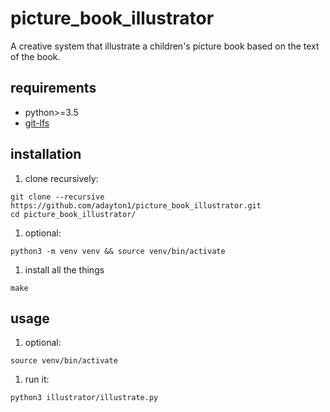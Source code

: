 # picture_book_illustrator
A creative system that illustrate a children's picture book based on the text of the book.

## requirements
- python>=3.5
- [git-lfs](https://git-lfs.github.com/)

## installation

1. clone recursively:
```
git clone --recursive https://github.com/adayton1/picture_book_illustrator.git
cd picture_book_illustrator/
```

1. optional:
```
python3 -m venv venv && source venv/bin/activate
```

1. install all the things
```
make
```

## usage

1. optional:
```
source venv/bin/activate
```

1. run it:
```
python3 illustrator/illustrate.py
```